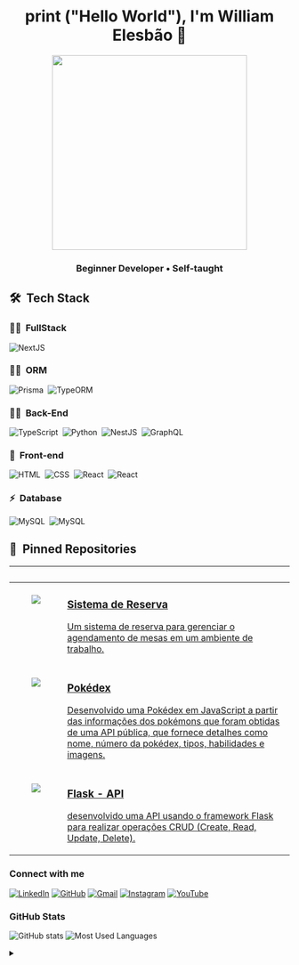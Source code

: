 <h1 align="center">
  print ("Hello World"), I'm William Elesbão 👋
</h1>

<div align="center" >
<!--   <img height="350em" src="https://www.alura.com.br/artigos/assets/hello-world-em-varias-linguagens/imagem1.gif"/> -->
  <img height="350em" src="https://mir-s3-cdn-cf.behance.net/project_modules/1400_opt_1/81bb4b165684019.640b6038d133e.gif"/>
</div>

<h3 align="center">
  Beginner Developer • Self-taught
</h3>

## 🛠 &nbsp;Tech Stack

### 👩‍💻 &nbsp;FullStack
![NextJS](https://img.shields.io/badge/Next.js-000000.svg?style=for-the-badge&logo=nextdotjs&logoColor=white)&nbsp;

### 👩‍💻 &nbsp;ORM
![Prisma](https://img.shields.io/badge/Prisma-2D3748.svg?style=for-the-badge&logo=Prisma&logoColor=white)&nbsp;
![TypeORM](https://img.shields.io/badge/TypeORM-FE0803.svg?style=for-the-badge&logo=TypeORM&logoColor=white)&nbsp;


### 👩‍💻 &nbsp;Back-End

<!-- ![Node.js](https://img.shields.io/badge/Node.js-E7ECEB?style=for-the-badge&logo=node.js&logoColor=53D9A2)&nbsp; -->
<!-- ![JavaScript](https://img.shields.io/badge/JavaScript-F7DF1E.svg?style=for-the-badge&logo=JavaScript&logoColor=black)&nbsp; -->
![TypeScript](https://img.shields.io/badge/TypeScript-3178C6.svg?style=for-the-badge&logo=TypeScript&logoColor=white)&nbsp;
![Python](https://img.shields.io/badge/Python-3776AB.svg?style=for-the-badge&logo=Python&logoColor=white)&nbsp;
![NestJS](https://img.shields.io/badge/NestJS-E0234E.svg?style=for-the-badge&logo=NestJS&logoColor=white)&nbsp;
![GraphQL](https://img.shields.io/badge/GraphQL-E10098.svg?style=for-the-badge&logo=GraphQL&logoColor=white)&nbsp;

### 🎨 &nbsp;Front-end

![HTML](https://img.shields.io/badge/HTML5-E34F26.svg?style=for-the-badge&logo=HTML5&logoColor=white)&nbsp;
![CSS](https://img.shields.io/badge/CSS3-1572B6.svg?style=for-the-badge&logo=CSS3&logoColor=white)&nbsp;
![React](https://img.shields.io/badge/React-61DAFB.svg?style=for-the-badge&logo=React&logoColor=black)&nbsp;
![React](https://img.shields.io/badge/Tailwind%20CSS-06B6D4.svg?style=for-the-badge&logo=Tailwind-CSS&logoColor=white)


### ⚡ &nbsp;Database

<!--![MongoDB](https://img.shields.io/badge/-MongoDB-E7ECEB?style=for-the-badge&logo=mongodb&logoColor=C86833)&nbsp;-->
![MySQL](https://img.shields.io/badge/MySQL-4479A1.svg?style=for-the-badge&logo=MySQL&logoColor=white)&nbsp;
![MySQL](https://img.shields.io/badge/SQLite-003B57.svg?style=for-the-badge&logo=SQLite&logoColor=white)&nbsp;

## 📌 &nbsp;Pinned Repositories

<table>
	<thead>
		<tr>
			<th colspan="2" width="2000">&nbsp;</th>
		</tr>
	</thead>
	<tbody>
		<tr>
			<td align="center" valign="top" width="80"><br />
        <a href="https://github.com/WilliamElesbao/Angular-Sistema-de-Reserva">
          <img src="https://cdn-icons-png.flaticon.com/128/1476/1476999.png" />
        </a>
      </td>
			<td valign="top">
        <a href="https://github.com/WilliamElesbao/Angular-Sistema-de-Reserva">
          <h3>Sistema de Reserva</h3>
          <p>Um sistema de reserva para gerenciar o agendamento de mesas em um ambiente de trabalho.</p>
        </a>
			</td>
		</tr>
		<tr>
			<td align="center" valign="top" width="80"><br />
        <a href="https://github.com/WilliamElesbao/Pokedex-Trilha-JS-Developer">
          <img src="https://icon-library.com/images/pokedex-icon/pokedex-icon-19.jpg" />
        </a>
      </td>
			<td valign="top">
        <a href="https://github.com/WilliamElesbao/Pokedex-Trilha-JS-Developer">
          <h3>Pokédex</h3>
          <p>Desenvolvido uma Pokédex em JavaScript a partir das informações dos pokémons que foram obtidas de uma API pública, que fornece detalhes como nome, número da pokédex, tipos, habilidades e imagens.</p>
        </a>
			</td>
		</tr>
    <tr>
			<td align="center" valign="top" width="80"><br />
        <a href="https://github.com/WilliamElesbao/Python-Flask-API-RESTful">
          <img src="https://images.squarespace-cdn.com/content/v1/5df3d8c5d2be5962e4f87890/1628015119369-OY4TV3XJJ53ECO0W2OLQ/Python+API+Training+Logo.png?format=1000w" />
        </a>
      </td>
			<td valign="top">
        <a href="https://github.com/WilliamElesbao/Python-Flask-API-RESTful">
          <h3>Flask - API</h3>
          <p>desenvolvido uma API usando o framework Flask para realizar operações CRUD (Create, Read, Update, Delete).</p>
        </a>
			</td>
		</tr>
	</tbody>
</table>

<h3 align="left">Connect with me</h3>

[![LinkedIn](https://img.shields.io/badge/-LinkedIn-000?style=for-the-badge&logo=linkedin&logoColor=126BC4&color:FFF)](https://www.linkedin.com/in/william-elesbao/) [![GitHub](https://img.shields.io/badge/-Github-000?style=for-the-badge&logo=github&logoColor=FFF&color:FFF)](https://github.com/WilliamElesbao) [![Gmail](https://img.shields.io/badge/-Gmail-000?style=for-the-badge&logo=gmail&logoColor=EA4335&color:FFF)](mailto:william.elesbao.2000@gmail.com) [![Instagram](https://img.shields.io/badge/-Instagram-000?style=for-the-badge&logo=instagram&logoColor=D33B58&color:FFF)](https://www.instagram.com/willtubetech/) [![YouTube](https://img.shields.io/badge/-YouTube-000?style=for-the-badge&logo=youtube&logoColor=FE0000&color:FFF)](https://www.youtube.com/@willtubetech) 
<h3 align="left">GitHub Stats</h3>

![GitHub stats](https://github-readme-stats-git-masterrstaa-rickstaa.vercel.app/api?username=williamelesbao&hide_title=true&show_icons=true&include_all_commits=false&count_private=true&line_height=25&hide=issues&bg_color=020114&title_color=7520FF&text_color=FFF&border_radius=3&border_color=181832&icon_color=7520FF&theme=jolly) ![Most Used Languages](https://github-readme-stats-git-masterrstaa-rickstaa.vercel.app/api/top-langs/?username=williamelesbao&line_height=10&card_width=290&layout=compact&hide_title=false&count_private=true&langs_count=4&show_icons=true&title_color=7520FF&hide=html,css&bg_color=020114&text_color=8B8B8B&border_radius=3&border_color=181832)
<br>

<!-- [![Anurag's GitHub stats-Dark](https://github-readme-stats.vercel.app/api?username=williamelesbao&show_icons=true&theme=dark#gh-dark-mode-only)](https://github.com/anuraghazra/github-readme-stats#gh-dark-mode-only)
[![Anurag's GitHub stats-Light](https://github-readme-stats.vercel.app/api?username=williamelesbao&show_icons=true&theme=default#gh-light-mode-only)](https://github.com/anuraghazra/github-readme-stats#gh-light-mode-only) -->

<details align="left">
  <summary></summary> 
 
  - Badges by <a href="https://home.aveek.io/GitHub-Profile-Badges/">GitHub-Profile-Badges</a><br>
  - GitHub Stats by <a href="https://github.com/anuraghazra/github-readme-stats">anuraghazra</a>
  - Developer vector created by <a href="https://www.freepik.com/vectors/developer">storyset - www.freepik.com</a> (edited by author)
 
  <div align="right">Made by <a href="https://github.com/williamelesbao">WE</a>.</div>

</details>
